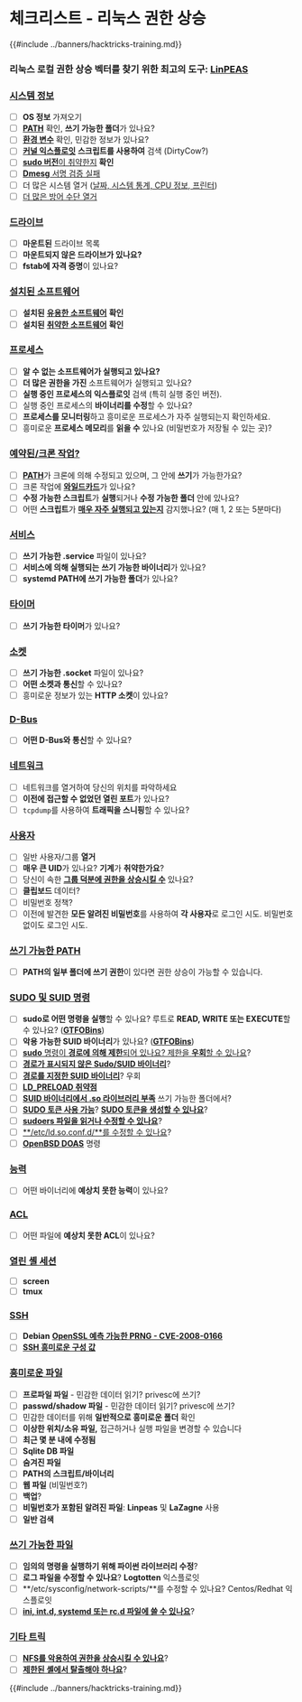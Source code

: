 # 체크리스트 - 리눅스 권한 상승

{{#include ../banners/hacktricks-training.md}}

### **리눅스 로컬 권한 상승 벡터를 찾기 위한 최고의 도구:** [**LinPEAS**](https://github.com/carlospolop/privilege-escalation-awesome-scripts-suite/tree/master/linPEAS)

### [시스템 정보](privilege-escalation/index.html#system-information)

- [ ] **OS 정보** 가져오기
- [ ] [**PATH**](privilege-escalation/index.html#path) 확인, **쓰기 가능한 폴더**가 있나요?
- [ ] [**환경 변수**](privilege-escalation/index.html#env-info) 확인, 민감한 정보가 있나요?
- [ ] [**커널 익스플로잇**](privilege-escalation/index.html#kernel-exploits) **스크립트를 사용하여** 검색 (DirtyCow?)
- [ ] [**sudo 버전**이 취약한지](privilege-escalation/index.html#sudo-version) **확인**
- [ ] [**Dmesg** 서명 검증 실패](privilege-escalation/index.html#dmesg-signature-verification-failed)
- [ ] 더 많은 시스템 열거 ([날짜, 시스템 통계, CPU 정보, 프린터](privilege-escalation/index.html#more-system-enumeration))
- [ ] [더 많은 방어 수단 열거](privilege-escalation/index.html#enumerate-possible-defenses)

### [드라이브](privilege-escalation/index.html#drives)

- [ ] **마운트된** 드라이브 목록
- [ ] **마운트되지 않은 드라이브가 있나요?**
- [ ] **fstab에 자격 증명**이 있나요?

### [**설치된 소프트웨어**](privilege-escalation/index.html#installed-software)

- [ ] **설치된** [**유용한 소프트웨어**](privilege-escalation/index.html#useful-software) **확인**
- [ ] **설치된** [**취약한 소프트웨어**](privilege-escalation/index.html#vulnerable-software-installed) **확인**

### [프로세스](privilege-escalation/index.html#processes)

- [ ] **알 수 없는 소프트웨어가 실행되고 있나요?**
- [ ] **더 많은 권한을 가진** 소프트웨어가 실행되고 있나요?
- [ ] **실행 중인 프로세스의 익스플로잇** 검색 (특히 실행 중인 버전).
- [ ] 실행 중인 프로세스의 **바이너리를 수정**할 수 있나요?
- [ ] **프로세스를 모니터링**하고 흥미로운 프로세스가 자주 실행되는지 확인하세요.
- [ ] 흥미로운 **프로세스 메모리**를 **읽을 수** 있나요 (비밀번호가 저장될 수 있는 곳)?

### [예약된/크론 작업?](privilege-escalation/index.html#scheduled-jobs)

- [ ] [**PATH**](privilege-escalation/index.html#cron-path)가 크론에 의해 수정되고 있으며, 그 안에 **쓰기**가 가능한가요?
- [ ] 크론 작업에 [**와일드카드**](privilege-escalation/index.html#cron-using-a-script-with-a-wildcard-wildcard-injection)가 있나요?
- [ ] **수정 가능한 스크립트**가 **실행**되거나 **수정 가능한 폴더** 안에 있나요?
- [ ] 어떤 **스크립트**가 [**매우 자주 실행되고 있는지**](privilege-escalation/index.html#frequent-cron-jobs) 감지했나요? (매 1, 2 또는 5분마다)

### [서비스](privilege-escalation/index.html#services)

- [ ] **쓰기 가능한 .service** 파일이 있나요?
- [ ] **서비스에 의해 실행되는** **쓰기 가능한 바이너리**가 있나요?
- [ ] **systemd PATH에 쓰기 가능한 폴더**가 있나요?

### [타이머](privilege-escalation/index.html#timers)

- [ ] **쓰기 가능한 타이머**가 있나요?

### [소켓](privilege-escalation/index.html#sockets)

- [ ] **쓰기 가능한 .socket** 파일이 있나요?
- [ ] **어떤 소켓과 통신**할 수 있나요?
- [ ] 흥미로운 정보가 있는 **HTTP 소켓**이 있나요?

### [D-Bus](privilege-escalation/index.html#d-bus)

- [ ] **어떤 D-Bus와 통신**할 수 있나요?

### [네트워크](privilege-escalation/index.html#network)

- [ ] 네트워크를 열거하여 당신의 위치를 파악하세요
- [ ] **이전에 접근할 수 없었던 열린 포트**가 있나요?
- [ ] `tcpdump`를 사용하여 **트래픽을 스니핑**할 수 있나요?

### [사용자](privilege-escalation/index.html#users)

- [ ] 일반 사용자/그룹 **열거**
- [ ] **매우 큰 UID**가 있나요? **기계**가 **취약한가요**?
- [ ] 당신이 속한 [**그룹 덕분에 권한을 상승시킬 수**](privilege-escalation/interesting-groups-linux-pe/) 있나요?
- [ ] **클립보드** 데이터?
- [ ] 비밀번호 정책?
- [ ] 이전에 발견한 **모든 알려진 비밀번호**를 사용하여 **각 사용자**로 로그인 시도. 비밀번호 없이도 로그인 시도.

### [쓰기 가능한 PATH](privilege-escalation/index.html#writable-path-abuses)

- [ ] **PATH의 일부 폴더에 쓰기 권한**이 있다면 권한 상승이 가능할 수 있습니다.

### [SUDO 및 SUID 명령](privilege-escalation/index.html#sudo-and-suid)

- [ ] **sudo로 어떤 명령을 실행**할 수 있나요? 루트로 **READ, WRITE 또는 EXECUTE**할 수 있나요? ([**GTFOBins**](https://gtfobins.github.io))
- [ ] **악용 가능한 SUID 바이너리**가 있나요? ([**GTFOBins**](https://gtfobins.github.io))
- [ ] [**sudo** 명령이 **경로에 의해 제한**되어 있나요? 제한을 **우회**할 수 있나요](privilege-escalation/index.html#sudo-execution-bypassing-paths)?
- [ ] [**경로가 표시되지 않은 Sudo/SUID 바이너리**](privilege-escalation/index.html#sudo-command-suid-binary-without-command-path)?
- [ ] [**경로를 지정한 SUID 바이너리**](privilege-escalation/index.html#suid-binary-with-command-path)? 우회
- [ ] [**LD_PRELOAD 취약점**](privilege-escalation/index.html#ld_preload)
- [ ] [**SUID 바이너리에서 .so 라이브러리 부족**](privilege-escalation/index.html#suid-binary-so-injection) 쓰기 가능한 폴더에서?
- [ ] [**SUDO 토큰 사용 가능**](privilege-escalation/index.html#reusing-sudo-tokens)? [**SUDO 토큰을 생성할 수 있나요**](privilege-escalation/index.html#var-run-sudo-ts-less-than-username-greater-than)?
- [ ] [**sudoers 파일을 읽거나 수정할 수 있나요**](privilege-escalation/index.html#etc-sudoers-etc-sudoers-d)?
- [ ] [**/etc/ld.so.conf.d/**를 수정할 수 있나요](privilege-escalation/index.html#etc-ld-so-conf-d)?
- [ ] [**OpenBSD DOAS**](privilege-escalation/index.html#doas) 명령

### [능력](privilege-escalation/index.html#capabilities)

- [ ] 어떤 바이너리에 **예상치 못한 능력**이 있나요?

### [ACL](privilege-escalation/index.html#acls)

- [ ] 어떤 파일에 **예상치 못한 ACL**이 있나요?

### [열린 셸 세션](privilege-escalation/index.html#open-shell-sessions)

- [ ] **screen**
- [ ] **tmux**

### [SSH](privilege-escalation/index.html#ssh)

- [ ] **Debian** [**OpenSSL 예측 가능한 PRNG - CVE-2008-0166**](privilege-escalation/index.html#debian-openssl-predictable-prng-cve-2008-0166)
- [ ] [**SSH 흥미로운 구성 값**](privilege-escalation/index.html#ssh-interesting-configuration-values)

### [흥미로운 파일](privilege-escalation/index.html#interesting-files)

- [ ] **프로파일 파일** - 민감한 데이터 읽기? privesc에 쓰기?
- [ ] **passwd/shadow 파일** - 민감한 데이터 읽기? privesc에 쓰기?
- [ ] 민감한 데이터를 위해 **일반적으로 흥미로운 폴더** 확인
- [ ] **이상한 위치/소유 파일,** 접근하거나 실행 파일을 변경할 수 있습니다
- [ ] **최근 몇 분 내에 수정됨**
- [ ] **Sqlite DB 파일**
- [ ] **숨겨진 파일**
- [ ] **PATH의 스크립트/바이너리**
- [ ] **웹 파일** (비밀번호?)
- [ ] **백업**?
- [ ] **비밀번호가 포함된 알려진 파일**: **Linpeas** 및 **LaZagne** 사용
- [ ] **일반 검색**

### [**쓰기 가능한 파일**](privilege-escalation/index.html#writable-files)

- [ ] **임의의 명령을 실행하기 위해 파이썬 라이브러리 수정**?
- [ ] **로그 파일을 수정할 수 있나요**? **Logtotten** 익스플로잇
- [ ] **/etc/sysconfig/network-scripts/**를 수정할 수 있나요? Centos/Redhat 익스플로잇
- [ ] [**ini, int.d, systemd 또는 rc.d 파일에 쓸 수 있나요**](privilege-escalation/index.html#init-init-d-systemd-and-rc-d)?

### [**기타 트릭**](privilege-escalation/index.html#other-tricks)

- [ ] [**NFS를 악용하여 권한을 상승시킬 수 있나요**](privilege-escalation/index.html#nfs-privilege-escalation)?
- [ ] [**제한된 셸에서 탈출해야 하나요**](privilege-escalation/index.html#escaping-from-restricted-shells)?

{{#include ../banners/hacktricks-training.md}}
